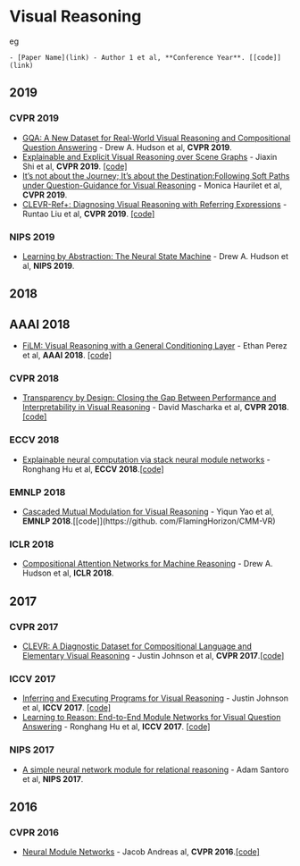 # Visual Reasoning

eg 
```
- [Paper Name](link) - Author 1 et al, **Conference Year**. [[code]](link)
```

## 2019

### CVPR 2019

- [GQA: A New Dataset for Real-World Visual Reasoning and Compositional Question Answering](http://openaccess.thecvf.com/content_CVPR_2019/papers/Hudson_GQA_A_New_Dataset_for_Real-World_Visual_Reasoning_and_Compositional_CVPR_2019_paper.pdf) - Drew A. Hudson et al, **CVPR 2019**. 
- [Explainable and Explicit Visual Reasoning over Scene Graphs](http://arxiv.org/abs/1812.01855) - Jiaxin Shi et al, **CVPR 2019**. [[code]](https://github.com/shijx12/XNM-Net)
- [It’s not about the Journey; It’s about the Destination:Following Soft Paths under Question-Guidance for Visual Reasoning](https://cvhci.anthropomatik.kit.edu/~mhaurile/papers/CVPR2019_SoftPaths.pdf) - Monica Haurilet et al, **CVPR 2019**. 
- [CLEVR-Ref+: Diagnosing Visual Reasoning with Referring Expressions](http://arxiv.org/abs/1901.00850) - Runtao Liu et al, **CVPR 2019**. [[code]](https://cs.jhu.edu/˜cxliu/2019/clevr-ref+)

### NIPS 2019

- [Learning by Abstraction: The Neural State Machine](http://arxiv.org/abs/1907.03950) - Drew A. Hudson et al, **NIPS 2019**. 


## 2018

## AAAI 2018

- [FiLM: Visual Reasoning with a General Conditioning Layer](http://arxiv.org/abs/1709.07871) - Ethan Perez et al, **AAAI 2018**. [[code]](https://github.com/ethanjperez/film)


### CVPR 2018

- [Transparency by Design: Closing the Gap Between Performance and Interpretability in Visual Reasoning](https://arxiv.org/abs/1803.05268) - David Mascharka et al, **CVPR 2018**. [[code]](https://github.com/davidmascharka/tbd-nets)

### ECCV 2018

- [Explainable neural computation via stack neural module networks](https://arxiv.org/abs/1807.08556) - Ronghang Hu et al, **ECCV 2018**.[[code]](http://ronghanghu.com/snmn/)

### EMNLP 2018

- [Cascaded Mutual Modulation for Visual Reasoning](https://arxiv.org/abs/1809.01943) - Yiqun Yao et al, **EMNLP 2018**.[[code]](https://github. com/FlamingHorizon/CMM-VR)

### ICLR 2018

- [Compositional Attention Networks for Machine Reasoning](http://arxiv.org/abs/1803.03067) - Drew A. Hudson et al, **ICLR 2018**.

## 2017

### CVPR 2017

- [CLEVR: A Diagnostic Dataset for Compositional Language and Elementary Visual Reasoning](https://arxiv.org/abs/1612.06890) - Justin Johnson et al, **CVPR 2017**.[[code]](https://cs.stanford.edu/people/jcjohns/clevr/)

### ICCV 2017

- [Inferring and Executing Programs for Visual Reasoning](https://arxiv.org/abs/1612.06890) - Justin Johnson et al, **ICCV 2017**. [[code]](https://github.com/facebookresearch/clevr-iep)
- [Learning to Reason: End-to-End Module Networks for Visual Question Answering](https://arxiv.org/abs/1704.05526) - Ronghang Hu et al, **ICCV 2017**. [[code]](http://ronghanghu.com/n2nmn/)


### NIPS 2017
- [A simple neural network module for relational reasoning](https://arxiv.org/abs/1704.05526) - Adam Santoro et al, **NIPS 2017**.


## 2016

### CVPR 2016
- [Neural Module Networks](https://arxiv.org/abs/1511.02799) - Jacob Andreas al, **CVPR 2016**.[[code]](http://github.com/jacobandreas/nmn2)